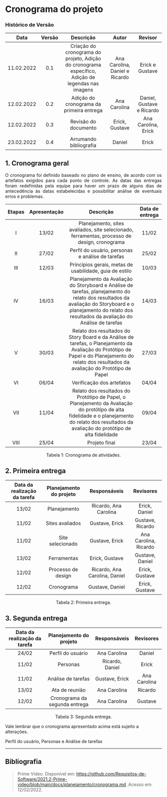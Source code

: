# Cronograma do projeto

### Histórico de Versão

|  Data  | Versão | Descrição | Autor | Revisor |
| :----: | :----: | :-------: | :---: | :--------:|
| 11.02.2022 | 0.1 | Criação do cronograma do projeto, Adição do cronograma específico, Adição de legendas nas imagens | Ana Carolina, Daniel e Ricardo | Erick e Gustave | 
| 12.02.2022 | 0.2 | Adição do cronograma da primeira entrega | Ana Carolina | Daniel, Gustave e Ricardo | 
| 12.02.2022 | 0.3 | Revisão do documento | Erick, Gustave | Ana Carolina, Erick | 
| 23.02.2022 | 0.4 | Arrumando bibliografia | Daniel | Erick |

## 1. Cronograma geral
<p style="text-align: justify;">O cronograma foi definido baseado no plano de ensino, de acordo com os artefatos exigidos para cada ponto de controle. As datas das entregas foram redefinidas pela equipe para haver um prazo de alguns dias de antecedência às datas estabelecidas e possibilitar análise de eventuais erros e problemas. </p>

| Etapas | Apresentação              | Descrição        | Data de entrega       |
| :----: | :--------------------------------------------: | :--------------: | :------------: |
| I    | 13/02 | Planejamento, sites avaliados, site selecionado, ferramentas, processo de design, cronograma | 11/02 |
| II   | 27/02 | Perfil do usuário, personas e análise de tarefas | 25/02 |
| III  | 12/03 | Princípios gerais, metas de usabilidade, guia de estilo | 10/03 |
| IV   | 16/03 | Planejamento da Avaliação do Storyboard e Análise de tarefas, planejamento do relato dos resultados da avaliação do Storyboard e o planejamento do relato dos resultados da avaliação do Análise de tarefas | 14/03 |
| V    | 30/03 | Relato dos resultados do Story Board e da Análise de tarefas, o Planejamento da Avaliação do Protótipo de Papel e do Planejamento do relato dos resultados da avaliação do Protótipo de Papel | 27/03 |
| VI   | 06/04 | Verificação dos artefatos | 04/04 |
| VII   | 11/04 | Relato dos resultados do Protótipo de Papel, o Planejamento da Avaliação do protótipo de alta fidelidade e o planejamento do relato dos resultados da avaliação do protótipo de alta fidelidade | 09/04 |
| VIII  | 25/04 | Projeto final | 23/04 |

<center> <figcaption>Tabela 1: Cronograma de atividades.</figcaption> </center>

## 2. Primeira entrega

| Data da realização da tarefa | Planejamento do projeto              | Responsáveis        | Revisores      |
| :----: | :--------------------------------------------: | :--------------: | :------------: |
| 13/02 | Planejamento | Ricardo, Ana Carolina | Erick, Daniel |
| 11/02 | Sites avaliados | Gustave, Erick | Gustave, Ricardo |
| 11/02 | Site selecionado | Gustave, Erick | Ana Carolina, Ricardo |
| 13/02 | Ferramentas | Erick, Gustave | Gustave, Daniel |
| 12/02 | Processo de design | Ricardo, Ana Carolina, Daniel | Erick, Gustave |
| 12/02 | Cronograma | Gustave, Daniel | Erick, Gustave |

<center> <figcaption>Tabela 2: Primeira entrega.</figcaption> </center>

## 3. Segunda entrega

| Data da realização da tarefa | Planejamento do projeto              | Responsáveis        | Revisores      |
| :--------------------------: | :----------------------------------: | :-----------------: | :------------: |
| 24/02 | Perfil do usuário | Ana Carolina | Daniel |
| 11/02 | Personas | Ricardo, Daniel | Erick |
| 11/02 | Análise de tarefas | Gustave, Erick | Ana Carolina |
| 13/02 | Ata de reunião | Ana Carolina | Ricardo |
| 12/02 | Cronograma da segunda entrega | Ana Carolina | Gustave |

<center> <figcaption>Tabela 3: Segunda entrega.</figcaption> </center>

Vale lembrar que o cronograma apresentado acima está sujeito a alterações.

Perfil do usuário, Personas e Análise de tarefas

-----------------

## Bibliografia

> Prime Video. Disponível em: https://github.com/Requisitos-de-Software/2021.2-Prime-video/blob/main/docs/planejamento/cronograma.md  .Acesso em: 12/02/2022.

